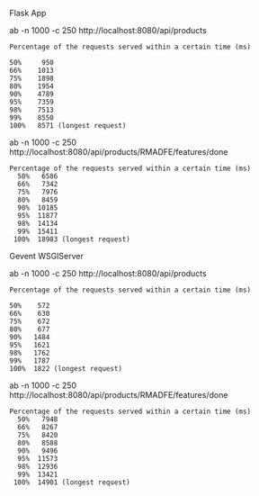 Flask App

ab -n 1000 -c 250 http://localhost:8080/api/products

```
Percentage of the requests served within a certain time (ms)

50%     950
66%    1013
75%    1898
80%    1954
90%    4789
95%    7359
98%    7513
99%    8550
100%   8571 (longest request)
```

ab -n 1000 -c 250 http://localhost:8080/api/products/RMADFE/features/done 

```
Percentage of the requests served within a certain time (ms)
  50%   6586
  66%   7342
  75%   7976
  80%   8459
  90%  10185
  95%  11877
  98%  14134
  99%  15411
 100%  18983 (longest request)
```

Gevent WSGIServer

ab -n 1000 -c 250 http://localhost:8080/api/products 

```
Percentage of the requests served within a certain time (ms)

50%    572
66%    630
75%    672
80%    677
90%   1484
95%   1621
98%   1762
99%   1787
100%  1822 (longest request)
```

ab -n 1000 -c 250 http://localhost:8080/api/products/RMADFE/features/done 

```
Percentage of the requests served within a certain time (ms)
  50%   7948
  66%   8267
  75%   8420
  80%   8588
  90%   9496
  95%  11573
  98%  12936
  99%  13421
 100%  14901 (longest request)
```
